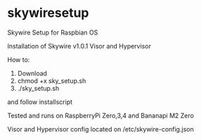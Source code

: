 # skywiresetup
Skywire Setup for Raspbian OS

Installation of Skywire v1.0.1 Visor and Hypervisor

How to:
1. Download
2. chmod +x sky_setup.sh
3. ./sky_setup.sh

and follow installscript

Tested and runs on RaspberryPi Zero,3,4 and Bananapi M2 Zero

Visor and Hypervisor config located on /etc/skywire-config.json
